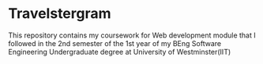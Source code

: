 # Travelstergram
This repository contains my coursework for Web development module that I followed in the 2nd semester of the 1st year of my BEng Software Engineering Undergraduate degree at University of Westminster(IIT)
